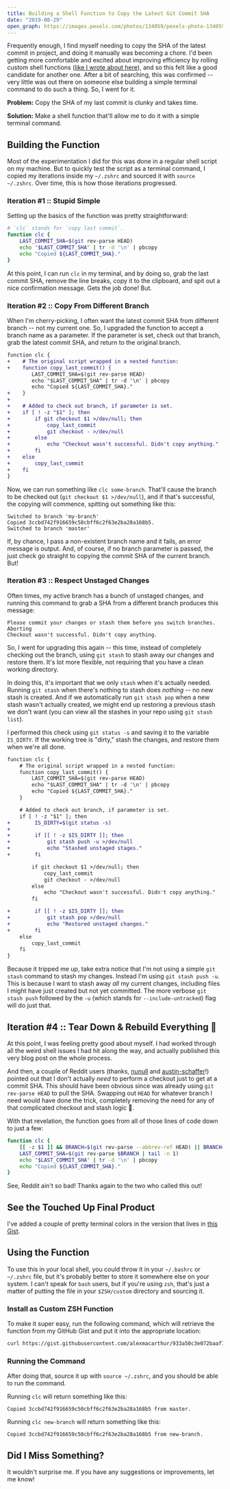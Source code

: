 ```yaml
---
title: Building a Shell Function to Copy the Latest Git Commit SHA
date: "2019-08-29"
open_graph: https://images.pexels.com/photos/134059/pexels-photo-134059.jpeg?auto=compress&cs=tinysrgb&dpr=2&h=1200&w=1200
---
```


Frequently enough, I find myself needing to copy the SHA of the latest commit in project, and doing it manually was becoming a chore. I'd been getting more comfortable and excited about improving efficiency by rolling custom shell functions ([like I wrote about here](/posts/formatting-my-php-more-efficiently-with-a-bash-function)), and so this felt like a good candidate for another one. After a bit of searching, this was confirmed -- very little was out there on someone else building a simple terminal command to do such a thing. So, I went for it.

**Problem:** Copy the SHA of my last commit is clunky and takes time.

**Solution:** Make a shell function that'll allow me to do it with a simple terminal command.

## Building the Function
Most of the experimentation I did for this was done in a regular shell script on my machine. But to quickly test the script as a terminal command, I copied my iterations inside my `~/.zshrc` and sourced it with `source ~/.zshrc`. Over time, this is how those iterations progressed. 

### Iteration #1 :: Stupid Simple

Setting up the basics of the function was pretty straightforward: 

```bash
# `clc` stands for `copy last commit`.
function clc {
    LAST_COMMIT_SHA=$(git rev-parse HEAD)
    echo "$LAST_COMMIT_SHA" | tr -d '\n' | pbcopy
    echo "Copied ${LAST_COMMIT_SHA}."
}
```

At this point, I can run `clc` in my terminal, and by doing so, grab the last commit SHA, remove the line breaks, copy it to the clipboard, and spit out a nice confirmation message. Gets the job done! But.

### Iteration #2 :: Copy From Different Branch

When I'm cherry-picking, I often want the latest commit SHA from different branch -- not my current one. So, I upgraded the function to accept a branch name as a parameter. If the parameter is set, check out that branch, grab the latest commit SHA, and return to the original branch.

```diff
function clc {
+    # The original script wrapped in a nested function:
+    function copy_last_commit() {
        LAST_COMMIT_SHA=$(git rev-parse HEAD)
        echo "$LAST_COMMIT_SHA" | tr -d '\n' | pbcopy
        echo "Copied ${LAST_COMMIT_SHA}."
+    }
+    
+    # Added to check out branch, if parameter is set.
+    if [ ! -z "$1" ]; then
+        if git checkout $1 >/dev/null; then
+            copy_last_commit
+            git checkout - >/dev/null
+        else
+            echo "Checkout wasn't successful. Didn't copy anything."
+        fi
+    else
+        copy_last_commit
+    fi
}
```

Now, we can run something like `clc some-branch`. That'll cause the branch to be checked out (`git checkout $1 >/dev/null`), and if that's successful, the copying will commence, spitting out something like this:

```
Switched to branch 'my-branch'
Copied 3ccbd742f916659c50cbff6c2f63e2ba28a168b5.
Switched to branch 'master'
```

If, by chance, I pass a non-existent branch name and it fails, an error message is output. And, of course, if no branch parameter is passed, the just check go straight to copying the commit SHA of the current branch. But!

### Iteration #3 :: Respect Unstaged Changes

Often times, my active branch has a bunch of unstaged changes, and running this command to grab a SHA from a different branch produces this message:

```
Please commit your changes or stash them before you switch branches.
Aborting
Checkout wasn't successful. Didn't copy anything.
```

So, I went for upgrading this again -- this time, instead of completely checking out the branch, using `git stash` to stash away our changes and restore them. It's lot more flexible, not requiring that you have a clean working directory.

In doing this, it's important that we only `stash` when it's actually needed. Running `git stash` when there's nothing to stash does _nothing_ -- no new stash is created. And if we automatically run `git stash pop` when a new stash wasn't actually created, we might end up restoring a previous stash we don't want (you can view all the stashes in your repo using `git stash list`).

I performed this check using `git status -s` and saving it to the variable `IS_DIRTY`. If the working tree is "dirty," stash the changes, and restore them when we're all done.

```diff
function clc {
    # The original script wrapped in a nested function:
    function copy_last_commit() {
        LAST_COMMIT_SHA=$(git rev-parse HEAD)
        echo "$LAST_COMMIT_SHA" | tr -d '\n' | pbcopy
        echo "Copied ${LAST_COMMIT_SHA}."
    }

    # Added to check out branch, if parameter is set.
    if [ ! -z "$1" ]; then
+        IS_DIRTY=$(git status -s)
+    
+        if [[ ! -z $IS_DIRTY ]]; then
+            git stash push -u >/dev/null
+            echo "Stashed unstaged stages."
+        fi

        if git checkout $1 >/dev/null; then
            copy_last_commit
            git checkout - >/dev/null
        else
            echo "Checkout wasn't successful. Didn't copy anything."
        fi

+        if [[ ! -z $IS_DIRTY ]]; then
+            git stash pop >/dev/null
+            echo "Restored unstaged changes."
+        fi
    else
        copy_last_commit
    fi
}
```

Because it tripped me up, take extra notice that I'm not using a simple `git stash` command to stash my changes. Instead I'm using `git stash push -u`. This is because I want to stash away _all_ my current changes, including files I might have just created but not yet committed. The more verbose `git stash push` followed by the `-u` (which stands for `--include-untracked`) flag will do just that.

## Iteration #4 :: Tear Down & Rebuild Everything 🤦

At this point, I was feeling pretty good about myself. I had worked through all the weird shell issues I had hit along the way, and actually published this very blog post on the whole process.

And then, a couple of Reddit users (thanks, [nunull](https://www.reddit.com/user/nunull/) and [austin-schaffer](https://www.reddit.com/user/austin-schaffer/)!) pointed out that I don't actually _need_ to perform a checkout just to get at a commit SHA. This should have been obvious since was already using `git rev-parse HEAD` to pull the SHA. Swapping out `HEAD` for whatever branch I need would have done the trick, completely removing the need for any of that complicated checkout and stash logic 🤦. 

With that revelation, the function goes from all of those lines of code down to just a few:

```bash
function clc {
    [[ -z $1 ]] && BRANCH=$(git rev-parse --abbrev-ref HEAD) || BRANCH=$1
    LAST_COMMIT_SHA=$(git rev-parse $BRANCH | tail -n 1)
    echo "$LAST_COMMIT_SHA" | tr -d '\n' | pbcopy
    echo "Copied ${LAST_COMMIT_SHA}."
}
```

See, Reddit ain't so bad! Thanks again to the two who called this out!

## See the Touched Up Final Product

I've added a couple of pretty terminal colors in the version that lives in [this Gist](https://gist.github.com/alexmacarthur/933a50c3e072baaf7b6ed18b94e0e873).

## Using the Function

To use this in your local shell, you could throw it in your `~/.bashrc` or `~/.zshrc` file, but it's probably better to store it somewhere else on your system. I can't speak for `bash` users, but if you're using `zsh`, that's just a matter of putting the file in your `$ZSH/custom` directory and sourcing it.

### Install as Custom ZSH Function

To make it super easy, run the following command, which will retrieve the function from my GitHub Gist and put it into the appropriate location:

```bash
curl https://gist.githubusercontent.com/alexmacarthur/933a50c3e072baaf7b6ed18b94e0e873/raw/59f22ae740d83f39a88b70f4aebb0c27b2f9805f/copy-last-commit.zsh -o $ZSH/custom/clc.zsh
```

### Running the Command

After doing that, source it up with `source ~/.zshrc`, and you should be able to run the command. 

Running `clc` will return something like this: 

```
Copied 3ccbd742f916659c50cbff6c2f63e2ba28a168b5 from master.
```

Running `clc new-branch` will return something like this:

```
Copied 3ccbd742f916659c50cbff6c2f63e2ba28a168b5 from new-branch.
```

## Did I Miss Something? 

It wouldn't surprise me. If you have any suggestions or improvements, let me know!
